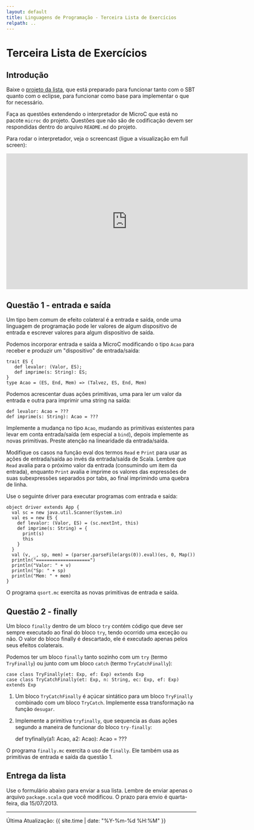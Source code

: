 ```yaml
---
layout: default
title: Linguagens de Programação - Terceira Lista de Exercícios
relpath: ..
---
```


Terceira Lista de Exercícios
============================

Introdução
----------

Baixe o [projeto da lista](lista3.zip), que está preparado para funcionar tanto com o SBT quanto
com o eclipse, para funcionar como base para implementar o que for necessário.

Faça as questões extendendo o interpretador de MicroC que está no pacote `microc` do projeto.
Questões que não são de codificação devem ser respondidas dentro do arquivo `README.md` do projeto.

Para rodar o interpretador, veja o screencast (ligue a visualização em full screen):

<iframe width="640" height="360"
 src="http://www.youtube.com/embed/KNDWLPu0BxU?feature=player_detailpage" frameborder="0" allowfullscreen="1">
dummy
</iframe>

Questão 1 - entrada e saída
---------------------------

Um tipo bem comum de efeito colateral é a entrada e saída, onde uma linguagem
de programação pode ler valores de algum dispositivo de entrada e escrever valores
para algum dispositivo de saída.

Podemos incorporar entrada e saída a MicroC modificando o tipo `Acao` para receber
e produzir um "dispositivo" de entrada/saída:

    trait ES {
       def levalor: (Valor, ES);
   	   def imprime(s: String): ES;
	}
    type Acao = (ES, End, Mem) => (Talvez, ES, End, Mem)

Podemos acrescentar duas ações primitivas, uma para ler um valor da entrada e outra
para imprimir uma string na saída:

    def levalor: Acao = ???
	def imprime(s: String): Acao = ???

Implemente a mudança no tipo `Acao`, mudando as primitivas existentes para levar em
conta entrada/saída (em especial a `bind`), depois implemente as novas primitivas.
Preste atenção na linearidade da entrada/saída.

Modifique os casos na função eval dos termos `Read` e `Print` para usar as ações de
entrada/saída ao invés da entrada/saída de Scala. Lembre que `Read` avalia para o
próximo valor da entrada (consumindo um item da entrada), enquanto `Print`
avalia e imprime os valores das	expressões de suas subexpressões separados por tabs,
ao final imprimindo uma quebra de linha.
	
Use o seguinte driver para executar programas com entrada e saída:

    object driver extends App {
      val sc = new java.util.Scanner(System.in)
	  val es = new ES {
        def levalor: (Valor, ES) = (sc.nextInt, this)
	    def imprime(s: String) = {
		  print(s)
		  this
		}
	  }
	  val (v, _, sp, mem) = (parser.parseFile(args(0)).eval)(es, 0, Map())
	  println("====================")
	  println("Valor: " + v)
	  println("Sp: " + sp)
	  println("Mem: " + mem)
    }

O programa `qsort.mc` exercita as novas primitivas de entrada e saída.

Questão 2 - finally
-------------------

Um bloco `finally` dentro de um bloco `try` contém código que deve ser sempre executado
ao final do bloco `try`, tendo ocorrido uma exceção ou não. O valor do bloco finally é
descartado, ele é executado apenas pelos seus efeitos colaterais.

Podemos ter um bloco `finally` tanto sozinho com um `try` (termo `TryFinally`) ou junto
com um bloco `catch` (termo `TryCatchFinally`):

    case class TryFinally(et: Exp, ef: Exp) extends Exp
    case class TryCatchFinally(et: Exp, n: String, ec: Exp, ef: Exp) extends Exp

1) Um bloco `TryCatchFinally` é açúcar sintático para um bloco `TryFinally` combinado
com um bloco `TryCatch`. Implemente essa transformação na função `desugar`.

2) Implemente a primitiva `tryfinally`, que sequencia as duas ações segundo a maneira
de funcionar do bloco `try-finally`:

    def tryfinally(a1: Acao, a2: Acao): Acao = ???

O programa `finally.mc` exercita o uso de `finally`. Ele também usa as primitivas de
entrada e saída da questão 1.

Entrega da lista
----------------

Use o formulário abaixo para enviar a sua lista. Lembre de enviar apenas o arquivo `package.scala` que
você modificou. O prazo para envio é quarta-feira, dia 15/07/2013.

<script type="text/javascript" src="http://form.jotformz.com/jsform/31684548072661">
// dummy
</script>

* * * * *

Última Atualização: {{ site.time | date: "%Y-%m-%d %H:%M" }}

